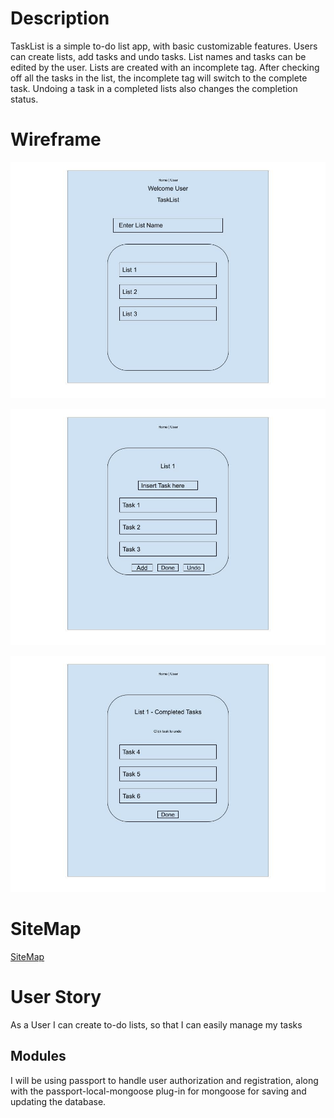 # Description  

TaskList is a simple to-do list app, with basic customizable features. Users can create lists, add tasks and undo tasks. List names and tasks can be edited by the user. Lists are created with an incomplete tag. After checking off all the tasks in the list, the incomplete tag will switch to the complete task. Undoing a task in a completed lists also changes the completion status.

# Wireframe

![Lists](/docs/AIT-Project-Wireframe.jpg/?raw=true "Main Page")

![Tasks](/docs/AIT-Project-Wireframe-Second-Form.jpg?raw=true "Add Tasks Page")

![Completed Tasks](/docs/AIT-Project-Wireframe-Undo-Page.jpg?raw=true "Completed Tasks Page")

# SiteMap

[SiteMap](https://www.gloomaps.com/Tcnf7p7tMJ)

# User Story

As a User I can create to-do lists, so that I can easily manage my tasks

## Modules

I will be using passport to handle user authorization and registration, along with the passport-local-mongoose plug-in for mongoose for saving and updating the database.